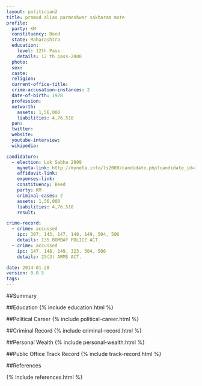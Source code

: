 ```yaml
---
layout: politician2
title: pramod alias parmeshwar sakharam mote
profile: 
  party: KM
  constituency: Beed
  state: Maharashtra
  education: 
    level: 12th Pass
    details: 12 th pass-2000
  photo: 
  sex: 
  caste: 
  religion: 
  current-office-title: 
  crime-accusation-instances: 2
  date-of-birth: 1978
  profession: 
  networth: 
    assets: 1,56,000
    liabilities: 4,76,518
  pan: 
  twitter: 
  website: 
  youtube-interview: 
  wikipedia: 

candidature: 
  - election: Lok Sabha 2009
    myneta-link: http://myneta.info/ls2009/candidate.php?candidate_id=3678
    affidavit-link: 
    expenses-link: 
    constituency: Beed 
    party: KM
    criminal-cases: 2
    assets: 1,56,000
    liabilities: 4,76,518
    result:  

crime-record: 
  - crime: accussed
    ipc: 307, 143, 147, 148, 149, 504, 506
    details: 135 BOMBAY POLICE ACT. 
  - crime: accussed
    ipc: 147, 148, 149, 323, 504, 506
    details: 25(3) ARMS ACT. 

date: 2014-01-28
version: 0.0.5
tags: 
---
```

##Summary


##Education
{% include education.html %}


##Political Career
{% include political-career.html %}


##Criminal Record
{% include criminal-record.html %}


##Personal Wealth
{% include personal-wealth.html %}


##Public Office Track Record
{% include track-record.html %}


##References


{% include references.html %}